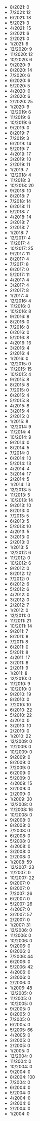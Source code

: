 *  8/2021: 0
*  7/2021: 12
*  6/2021: 18
*  5/2021: 3
*  4/2021: 15
*  3/2021: 6
*  2/2021: 0
*  1/2021: 6
*  12/2020: 9
*  11/2020: 12
*  10/2020: 6
*  9/2020: 9
*  8/2020: 14
*  7/2020: 6
*  6/2020: 6
*  5/2020: 5
*  4/2020: 0
*  3/2020: 6
*  2/2020: 25
*  1/2020: 9
*  12/2019: 6
*  11/2019: 6
*  10/2019: 6
*  9/2019: 0
*  8/2019: 7
*  7/2019: 3
*  6/2019: 14
*  5/2019: 7
*  4/2019: 17
*  3/2019: 10
*  2/2019: 11
*  1/2019: 7
*  12/2018: 4
*  11/2018: 3
*  10/2018: 20
*  9/2018: 10
*  8/2018: 7
*  7/2018: 14
*  6/2018: 11
*  5/2018: 7
*  4/2018: 14
*  3/2018: 7
*  2/2018: 7
*  1/2018: 7
*  12/2017: 4
*  11/2017: 4
*  10/2017: 25
*  9/2017: 11
*  8/2017: 4
*  7/2017: 8
*  6/2017: 0
*  5/2017: 11
*  4/2017: 4
*  3/2017: 4
*  2/2017: 8
*  1/2017: 4
*  12/2016: 4
*  11/2016: 0
*  10/2016: 8
*  9/2016: 8
*  8/2016: 0
*  7/2016: 8
*  6/2016: 0
*  5/2016: 8
*  4/2016: 16
*  3/2016: 4
*  2/2016: 4
*  1/2016: 0
*  12/2015: 0
*  11/2015: 15
*  10/2015: 4
*  9/2015: 8
*  8/2015: 8
*  7/2015: 0
*  6/2015: 4
*  5/2015: 8
*  4/2015: 8
*  3/2015: 4
*  2/2015: 0
*  1/2015: 8
*  12/2014: 9
*  11/2014: 4
*  10/2014: 9
*  9/2014: 0
*  8/2014: 5
*  7/2014: 0
*  6/2014: 10
*  5/2014: 13
*  4/2014: 4
*  3/2014: 17
*  2/2014: 5
*  1/2014: 13
*  12/2013: 5
*  11/2013: 5
*  10/2013: 14
*  9/2013: 10
*  8/2013: 0
*  7/2013: 5
*  6/2013: 5
*  5/2013: 10
*  4/2013: 5
*  3/2013: 0
*  2/2013: 0
*  1/2013: 5
*  12/2012: 6
*  11/2012: 0
*  10/2012: 6
*  9/2012: 0
*  8/2012: 12
*  7/2012: 0
*  6/2012: 6
*  5/2012: 6
*  4/2012: 0
*  3/2012: 0
*  2/2012: 7
*  1/2012: 0
*  12/2011: 0
*  11/2011: 21
*  10/2011: 14
*  9/2011: 7
*  8/2011: 8
*  7/2011: 8
*  6/2011: 0
*  5/2011: 8
*  4/2011: 17
*  3/2011: 8
*  2/2011: 9
*  1/2011: 8
*  12/2010: 0
*  11/2010: 9
*  10/2010: 0
*  9/2010: 19
*  8/2010: 0
*  7/2010: 10
*  6/2010: 22
*  5/2010: 22
*  4/2010: 0
*  3/2010: 10
*  2/2010: 0
*  1/2010: 22
*  12/2009: 0
*  11/2009: 0
*  10/2009: 0
*  9/2009: 0
*  8/2009: 0
*  7/2009: 0
*  6/2009: 0
*  5/2009: 0
*  4/2009: 15
*  3/2009: 0
*  2/2009: 0
*  1/2009: 30
*  12/2008: 0
*  11/2008: 16
*  10/2008: 0
*  9/2008: 0
*  8/2008: 0
*  7/2008: 0
*  6/2008: 0
*  5/2008: 0
*  4/2008: 0
*  3/2008: 0
*  2/2008: 0
*  1/2008: 59
*  12/2007: 23
*  11/2007: 0
*  10/2007: 22
*  9/2007: 0
*  8/2007: 0
*  7/2007: 26
*  6/2007: 0
*  5/2007: 26
*  4/2007: 0
*  3/2007: 57
*  2/2007: 0
*  1/2007: 31
*  12/2006: 0
*  11/2006: 0
*  10/2006: 0
*  9/2006: 0
*  8/2006: 0
*  7/2006: 44
*  6/2006: 0
*  5/2006: 42
*  4/2006: 0
*  3/2006: 0
*  2/2006: 0
*  1/2006: 48
*  12/2005: 0
*  11/2005: 0
*  10/2005: 0
*  9/2005: 0
*  8/2005: 0
*  7/2005: 0
*  6/2005: 0
*  5/2005: 66
*  4/2005: 0
*  3/2005: 0
*  2/2005: 0
*  1/2005: 0
*  12/2004: 0
*  11/2004: 0
*  10/2004: 0
*  9/2004: 0
*  8/2004: 100
*  7/2004: 0
*  6/2004: 0
*  5/2004: 0
*  4/2004: 0
*  3/2004: 0
*  2/2004: 0
*  1/2004: 0